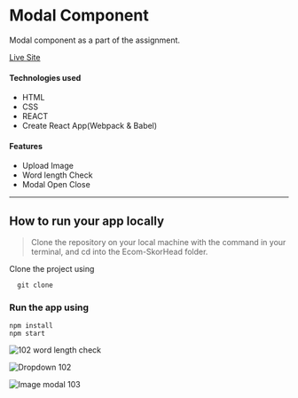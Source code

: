 <h1>Modal Component</h1>
<p> Modal component as a part of the assignment.</p>
<a href="https://september30tweetmodal.netlify.app/" target="_blank">Live Site</a>
 
<h4>Technologies used</h4>
<ul>
<li>HTML</li>
<li>CSS</li>
<li>REACT</li>
<li>Create React App(Webpack & Babel)</li>
</ul>

<h4>Features</h4>
<ul>
 <li>Upload Image</li>
 <li>Word length Check</li>
 <li>Modal Open Close </li>
</ul>

---
## How to run your app locally

>Clone the repository on your local machine with the command in your terminal, and cd into the Ecom-SkorHead folder.

Clone the project using
```
  git clone 
```
### Run the app using

```
npm install
npm start
```


![102 word length check ](https://user-images.githubusercontent.com/83667291/193400163-4dea5bd2-7491-4207-af91-5fa9b23ff64e.png)


![Dropdown 102](https://user-images.githubusercontent.com/83667291/193400166-944c7fe0-9202-4415-80db-6490ff0c2475.png)

![Image modal 103](https://user-images.githubusercontent.com/83667291/193400171-1b699021-9192-4f8e-aca6-f5c8df011ff4.png)

